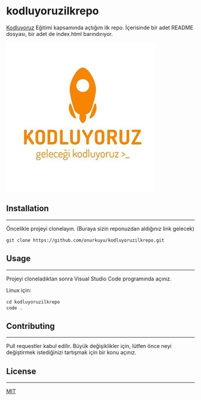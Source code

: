 # kodluyoruzilkrepo
[Kodluyoruz](https://www.kodluyoruz.org/)
 Eğitimi kapsamında açtığım ilk repo. İçerisinde bir adet README dosyası, bir adet de index.html barındırıyor.

![Kodluyoruz Logo](https://raw.githubusercontent.com/Kodluyoruz/taskforce/git/git/markdown-nedir-nasil-kullaniriz-/figures/kodluyoruz_logo.jpg)

## Installation
***
Öncelikle projeyi clonelayın. (Buraya sizin reponuzdan aldığınız link gelecek)
```
git clone https://github.com/onurkuyu/kodluyoruzilkrepo.git
```
## Usage
***
Projeyi cloneladıktan sonra Visual Studio Code programında açınız.

Linux için:
```
cd kodluyoruzilkrepo
code .
```
## Contributing
***
Pull requestler kabul edilir. Büyük değişiklikler için, lütfen önce neyi değiştirmek istediğinizi tartışmak için bir konu açınız.

## License
***
[MIT](https://choosealicense.com/licenses/mit/)

